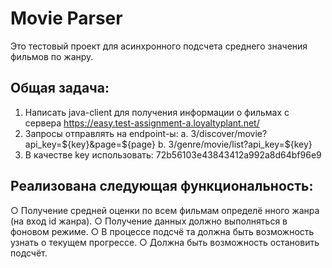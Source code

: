 # Movie Parser
Это тестовый проект для асинхронного подсчета среднего значения фильмов по жанру.
## Общая задача:
1. Написать java-client для получения информации о фильмах с сервера
https://easy.test-assignment-a.loyaltyplant.net/​
2. Запросы отправлять на endpoint-ы:
a. 3/discover/movie?api_key=${key}&page=${page}
b. 3/genre/movie/list?api_key=${key}
3. В качестве key использовать: 72b56103e43843412a992a8d64bf96e9

## Реализована следующая функциональность:
○ Получение средней оценки по всем фильмам определё нного жанра (на вход id
жанра).
○ Получение данных должно выполняться в фоновом режиме.
○ В процессе подсчё та должна быть возможность узнать о текущем прогрессе.
○ Должна быть возможность остановить подсчёт.
